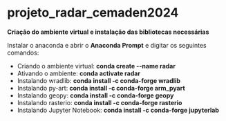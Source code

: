 # projeto_radar_cemaden2024
**Criação do ambiente virtual e instalação das bibliotecas necessárias**

Instalar o anaconda e abrir o **Anaconda Prompt** e digitar os seguintes comandos:

- Criando o ambiente virtual: **conda create --name radar**
- Ativando o ambiente: **conda activate radar**
- Instalando wradlib: **conda install -c conda-forge wradlib**
- Instalando py-art: **conda install -c conda-forge arm_pyart**
- Instalando geopy: **conda install -c conda-forge geopy**
- Instalando rasterio: **conda install -c conda-forge rasterio**
- Instalando Jupyter Notebook: **conda install -c conda-forge jupyterlab**
